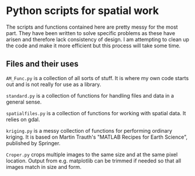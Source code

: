 # Python scripts for spatial work

The scripts and functions contained here are pretty messy for the most part.
They have been written to solve specific problems as these have arisen and therefore lack consistency of design.
I am attempting to clean up the code and make it more efficient but this process will take some time.

## Files and their uses

```AM_Func.py``` is a collection of all sorts of stuff.
It is where my own code starts out and is not really for use as a library.

```standard.py``` is a collection of functions for handling files and data in a general sense.

```spatialfiles.py``` is a collection of functions for working with spatial data.
It relies on gdal.

```kriging.py``` is a messy collection of functions for performing ordinary kriging.
It is based on Martin Trauth's "MATLAB Recipes for Earth Science", published by Springer.

```Croper.py``` crops multiple images to the same size and at the same pixel location.
Output from e.g. matplotlib can be trimmed if needed so that all images match in size and form.
